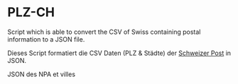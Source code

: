 # PLZ-CH
Script which is able to convert the CSV of Swiss containing postal information to a JSON file.

Dieses Script formatiert die CSV Daten (PLZ & Städte) der [Schweizer Post](https://www.post.ch) in JSON.

JSON des NPA et villes